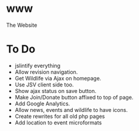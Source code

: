 www
===

The Website

# To Do
* jslintify everything
* Allow revision navigation.
* Get Wildlife via Ajax on homepage.
* Use JSV client side too.
* Show ajax status on save button.
* Make Join/Donate button affixed to top of page.
* Add Google Analytics.
* Allow news, events and wildlife to have icons.
* Create rewrites for all old php pages
* Add location to event microformats
